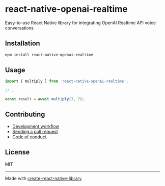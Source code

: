 # react-native-openai-realtime

Easy-to-use React Native library for integrating OpenAI Realtime API voice conversations

## Installation


```sh
npm install react-native-openai-realtime
```


## Usage


```js
import { multiply } from 'react-native-openai-realtime';

// ...

const result = await multiply(3, 7);
```


## Contributing

- [Development workflow](CONTRIBUTING.md#development-workflow)
- [Sending a pull request](CONTRIBUTING.md#sending-a-pull-request)
- [Code of conduct](CODE_OF_CONDUCT.md)

## License

MIT

---

Made with [create-react-native-library](https://github.com/callstack/react-native-builder-bob)

